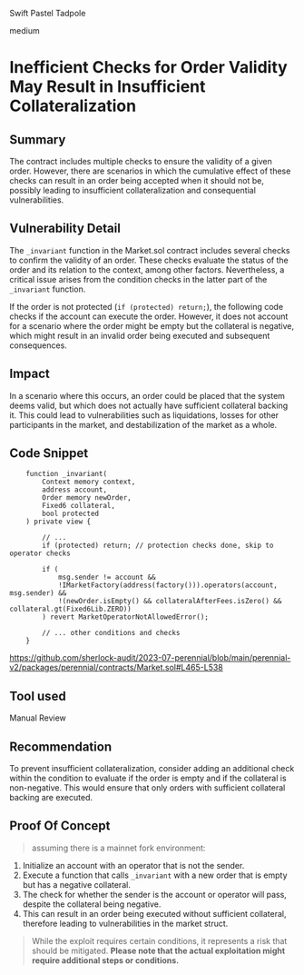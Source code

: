 Swift Pastel Tadpole

medium

# Inefficient Checks for Order Validity May Result in Insufficient Collateralization

## Summary

The contract includes multiple checks to ensure the validity of a given order. However, there are scenarios in which the cumulative effect of these checks can result in an order being accepted when it should not be, possibly leading to insufficient collateralization and consequential vulnerabilities.

## Vulnerability Detail

The `_invariant` function in the Market.sol contract includes several checks to confirm the validity of an order. These checks evaluate the status of the order and its relation to the context, among other factors. Nevertheless, a critical issue arises from the condition checks in the latter part of the `_invariant` function.

If the order is not protected (`if (protected) return;`), the following code checks if the account can execute the order. However, it does not account for a scenario where the order might be empty but the collateral is negative, which might result in an invalid order being executed and subsequent consequences.

## Impact

In a scenario where this occurs, an order could be placed that the system deems valid, but which does not actually have sufficient collateral backing it. This could lead to vulnerabilities such as liquidations, losses for other participants in the market, and destabilization of the market as a whole.

## Code Snippet

```solidity
    function _invariant(
        Context memory context,
        address account,
        Order memory newOrder,
        Fixed6 collateral,
        bool protected
    ) private view {

        // ...
        if (protected) return; // protection checks done, skip to operator checks 

        if (
            msg.sender != account &&                                                                        
            !IMarketFactory(address(factory())).operators(account, msg.sender) &&                           
            !(newOrder.isEmpty() && collateralAfterFees.isZero() && collateral.gt(Fixed6Lib.ZERO))     
        ) revert MarketOperatorNotAllowedError();

        // ... other conditions and checks 
    }
```

https://github.com/sherlock-audit/2023-07-perennial/blob/main/perennial-v2/packages/perennial/contracts/Market.sol#L465-L538

## Tool used

Manual Review

## Recommendation

To prevent insufficient collateralization, consider adding an additional check within the condition to evaluate if the order is empty and if the collateral is non-negative. This would ensure that only orders with sufficient collateral backing are executed.

## Proof Of Concept 

> assuming there is a mainnet fork environment:

1. Initialize an account with an operator that is not the sender.
2. Execute a function that calls `_invariant` with a new order that is empty but has a negative collateral.
3. The check for whether the sender is the account or operator will pass, despite the collateral being negative.
4. This can result in an order being executed without sufficient collateral, therefore leading to vulnerabilities in the market struct.

> While the exploit requires certain conditions, it represents a risk that should be mitigated. **Please note that the actual exploitation might require additional steps or conditions.**